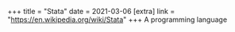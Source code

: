 +++
title = "Stata"
date = 2021-03-06
[extra]
link = "https://en.wikipedia.org/wiki/Stata"
+++
A programming language

